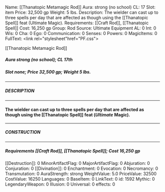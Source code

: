 Name: [[Thanatopic Metamagic Rod]]
Aura: strong (no school)
CL: 17
Slot: item
Price: 32,500 gp
Weight: 5 lbs.
Description: The wielder can cast up to three spells per day that are affected as though using the [[Thanatopic Spell]] feat (Ultimate Magic).
Requirements: [[Craft Rod]], [[Thanatopic Spell]]
Cost: 16,250 gp
Group: Rod
Source: Ultimate Equipment
AL: 0
Int: 0
Wis: 0
Cha: 0
Ego: 0
Communication: 0
Senses: 0
Powers: 0
MagicItems: 0
FullText: <link rel="stylesheet"href="PF.css"><div class="heading"><p class="alignleft">[[Thanatopic Metamagic Rod]]</p><div style="clear: both;"></div></div><div><h5><b>Aura </b>strong (no school); <b>CL </b>17th</h5><h5><b>Slot </b>none; <b>Price </b>32,500 gp; <b>Weight </b>5 lbs.</h5></div><hr/><div><h5><b>DESCRIPTION</b></h5></div><hr/><div><h4><p>The wielder can cast up to three spells per day that are affected as though using the [[Thanatopic Spell]] feat (<i>Ultimate</i> Magic).</p></h4></div><hr/><div><h5><b>CONSTRUCTION</b></h5></div><hr/><div><h5><b>Requirements </b>[[Craft Rod]], [[Thanatopic Spell]]; <b>Cost </b>16,250 gp</h5></div>
[[Destruction]]: 0
MinorArtifactFlag: 0
MajorArtifactFlag: 0
Abjuration: 0
Conjuration: 0
[[Divination]]: 0
Enchantment: 0
Evocation: 0
Necromancy: 0
Transmutation: 0
AuraStrength: strong
WeightValue: 5.0
PriceValue: 32500
CostValue: 16250
Languages: 0
BaseItem: 0
LinkText: 0
id: 1592
Mythic: 0
LegendaryWeapon: 0
Illusion: 0
Universal: 0
effects: 0
